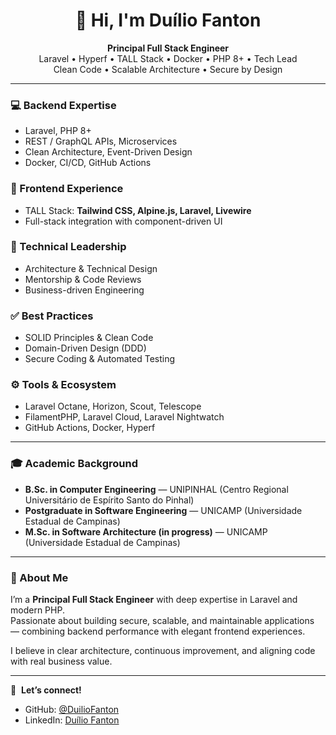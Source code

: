 <h1 align="center">👋 Hi, I'm Duílio Fanton</h1>

<p align="center">
  <strong>Principal Full Stack Engineer</strong> <br>
  Laravel • Hyperf • TALL Stack • Docker • PHP 8+ • Tech Lead <br>
  Clean Code • Scalable Architecture • Secure by Design
</p>

---

### 💻 Backend Expertise
- Laravel, PHP 8+
- REST / GraphQL APIs, Microservices
- Clean Architecture, Event-Driven Design
- Docker, CI/CD, GitHub Actions

### 🎨 Frontend Experience
- TALL Stack: **Tailwind CSS, Alpine.js, Laravel, Livewire**
- Full-stack integration with component-driven UI

### 🧠 Technical Leadership
- Architecture & Technical Design
- Mentorship & Code Reviews
- Business-driven Engineering

### ✅ Best Practices
- SOLID Principles & Clean Code
- Domain-Driven Design (DDD)
- Secure Coding & Automated Testing

### ⚙️ Tools & Ecosystem
- Laravel Octane, Horizon, Scout, Telescope
- FilamentPHP, Laravel Cloud, Laravel Nightwatch
- GitHub Actions, Docker, Hyperf

---

### 🎓 Academic Background

- **B.Sc. in Computer Engineering** — UNIPINHAL (Centro Regional Universitário de Espírito Santo do Pinhal)  
- **Postgraduate in Software Engineering** — UNICAMP (Universidade Estadual de Campinas)  
- **M.Sc. in Software Architecture (in progress)** — UNICAMP (Universidade Estadual de Campinas)

---

### 🧩 About Me

I’m a **Principal Full Stack Engineer** with deep expertise in Laravel and modern PHP.  
Passionate about building secure, scalable, and maintainable applications — combining backend performance with elegant frontend experiences.  

I believe in clear architecture, continuous improvement, and aligning code with real business value.

---

🔗 &nbsp;**Let’s connect!**

- GitHub: [@DuilioFanton](https://github.com/DuilioFanton)  
- LinkedIn: [Duílio Fanton](https://www.linkedin.com/in/duiliofanton)

<!---
DuilioFanton/DuilioFanton is a ✨ special ✨ repository because its `README.md` (this file) appears on your GitHub profile.
You can click the Preview link to take a look at your changes.
--->
